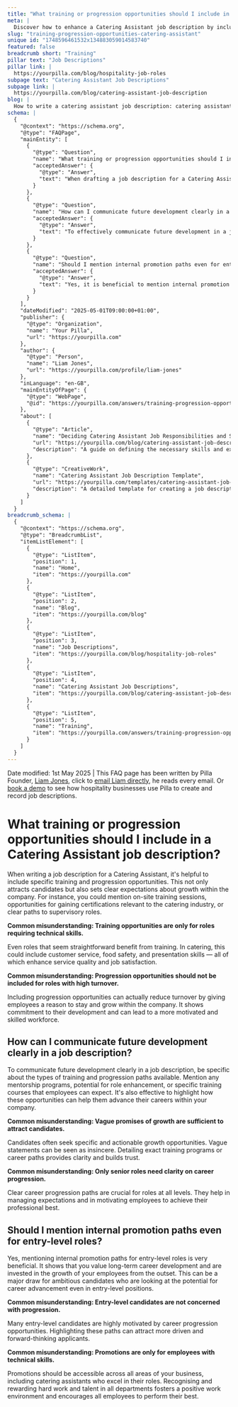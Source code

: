 ```yaml
---
title: "What training or progression opportunities should I include in a Catering Assistant job description?"
meta: |
  Discover how to enhance a Catering Assistant job description by including specific training and progression opportunities to attract and retain talent.
slug: "training-progression-opportunities-catering-assistant"
unique id: "1748596461532x134883059014583740"
featured: false
breadcrumb short: "Training"
pillar text: "Job Descriptions"
pillar link: |
  https://yourpilla.com/blog/hospitality-job-roles
subpage text: "Catering Assistant Job Descriptions"
subpage link: |
  https://yourpilla.com/blog/catering-assistant-job-description
blog: |
  How to write a catering assistant job description: catering assistant job description template included.
schema: |
  {
    "@context": "https://schema.org",
    "@type": "FAQPage",
    "mainEntity": [
      {
        "@type": "Question",
        "name": "What training or progression opportunities should I include in a Catering Assistant job description?",
        "acceptedAnswer": {
          "@type": "Answer",
          "text": "When drafting a job description for a Catering Assistant, include specific training and progression opportunities to attract candidates and set clear growth expectations. Examples include on-site training sessions, certification opportunities in the catering industry, and paths to supervisory roles. Highlighting these opportunities shows investment in employee growth and can enhance job satisfaction and service quality."
        }
      },
      {
        "@type": "Question",
        "name": "How can I communicate future development clearly in a job description?",
        "acceptedAnswer": {
          "@type": "Answer",
          "text": "To effectively communicate future development in a job description, specify the types of training and career progression paths available. Include details about mentorship programs, role enhancements, or specific training courses employees can expect. Detailing these opportunities helps clarify growth paths and builds trust among potential candidates."
        }
      },
      {
        "@type": "Question",
        "name": "Should I mention internal promotion paths even for entry-level roles?",
        "acceptedAnswer": {
          "@type": "Answer",
          "text": "Yes, it is beneficial to mention internal promotion paths for entry-level roles. This demonstrates a commitment to long-term career development from the outset, which can attract ambitious candidates focused on potential career advancement. Promotions should be accessible to employees in all roles, recognising hard work and talent."
        }
      }
    ],
    "dateModified": "2025-05-01T09:00:00+01:00",
    "publisher": {
      "@type": "Organization",
      "name": "Your Pilla",
      "url": "https://yourpilla.com"
    },
    "author": {
      "@type": "Person",
      "name": "Liam Jones",
      "url": "https://yourpilla.com/profile/liam-jones"
    },
    "inLanguage": "en-GB",
    "mainEntityOfPage": {
      "@type": "WebPage",
      "@id": "https://yourpilla.com/answers/training-progression-opportunities-catering-assistant"
    },
    "about": [
      {
        "@type": "Article",
        "name": "Deciding Catering Assistant Job Responsibilities and Skills",
        "url": "https://yourpilla.com/blog/catering-assistant-job-description",
        "description": "A guide on defining the necessary skills and experience needed from a Catering Assistant, including job responsibilities."
      },
      {
        "@type": "CreativeWork",
        "name": "Catering Assistant Job Description Template",
        "url": "https://yourpilla.com/templates/catering-assistant-job-description",
        "description": "A detailed template for creating a job description for a Catering Assistant, highlighting required skills and growth opportunities."
      }
    ]
  }
breadcrumb_schema: |
  {
    "@context": "https://schema.org",
    "@type": "BreadcrumbList",
    "itemListElement": [
      {
        "@type": "ListItem",
        "position": 1,
        "name": "Home",
        "item": "https://yourpilla.com"
      },
      {
        "@type": "ListItem",
        "position": 2,
        "name": "Blog",
        "item": "https://yourpilla.com/blog"
      },
      {
        "@type": "ListItem",
        "position": 3,
        "name": "Job Descriptions",
        "item": "https://yourpilla.com/blog/hospitality-job-roles"
      },
      {
        "@type": "ListItem",
        "position": 4,
        "name": "Catering Assistant Job Descriptions",
        "item": "https://yourpilla.com/blog/catering-assistant-job-description"
      },
      {
        "@type": "ListItem",
        "position": 5,
        "name": "Training",
        "item": "https://yourpilla.com/answers/training-progression-opportunities-catering-assistant"
      }
    ]
  }
---
```


Date modified: 1st May 2025 | This FAQ page has been written by Pilla Founder, [Liam Jones](https://yourpilla.com/profile/liam-jones), click to [email Liam directly](https://mailto:liam@yourpilla.com), he reads every email. Or [book a demo](https://calendly.com/pilla/demo) to see how hospitality businesses use Pilla to create and record job descriptions.

# What training or progression opportunities should I include in a Catering Assistant job description?

When writing a job description for a Catering Assistant, it's helpful to include specific training and progression opportunities. This not only attracts candidates but also sets clear expectations about growth within the company. For instance, you could mention on-site training sessions, opportunities for gaining certifications relevant to the catering industry, or clear paths to supervisory roles.

**Common misunderstanding: Training opportunities are only for roles requiring technical skills.**

Even roles that seem straightforward benefit from training. In catering, this could include customer service, food safety, and presentation skills — all of which enhance service quality and job satisfaction.

**Common misunderstanding: Progression opportunities should not be included for roles with high turnover.**

Including progression opportunities can actually reduce turnover by giving employees a reason to stay and grow within the company. It shows commitment to their development and can lead to a more motivated and skilled workforce.

## How can I communicate future development clearly in a job description?

To communicate future development clearly in a job description, be specific about the types of training and progression paths available. Mention any mentorship programs, potential for role enhancement, or specific training courses that employees can expect. It's also effective to highlight how these opportunities can help them advance their careers within your company.

**Common misunderstanding: Vague promises of growth are sufficient to attract candidates.**

Candidates often seek specific and actionable growth opportunities. Vague statements can be seen as insincere. Detailing exact training programs or career paths provides clarity and builds trust.

**Common misunderstanding: Only senior roles need clarity on career progression.**

Clear career progression paths are crucial for roles at all levels. They help in managing expectations and in motivating employees to achieve their professional best.

## Should I mention internal promotion paths even for entry-level roles?

Yes, mentioning internal promotion paths for entry-level roles is very beneficial. It shows that you value long-term career development and are invested in the growth of your employees from the outset. This can be a major draw for ambitious candidates who are looking at the potential for career advancement even in entry-level positions.

**Common misunderstanding: Entry-level candidates are not concerned with progression.**

Many entry-level candidates are highly motivated by career progression opportunities. Highlighting these paths can attract more driven and forward-thinking applicants.

**Common misunderstanding: Promotions are only for employees with technical skills.**

Promotions should be accessible across all areas of your business, including catering assistants who excel in their roles. Recognising and rewarding hard work and talent in all departments fosters a positive work environment and encourages all employees to perform their best.